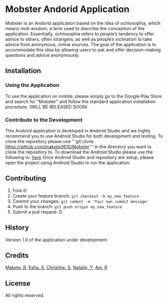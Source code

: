 # Mobster Andorid Application
Mobster is an Andorid application based on the idea of ochlosophia, which means mob wisdom, a term used to describe the conception of the application. Essentially, ochlosophia refers to people’s tendency to offer advice to others, often strangers, as well as people’s inclination to take advice from anonymous, online sources. The goal of the application is to accommodate this idea by allowing users to ask and offer decision-making questions and advice anonymously.

## Installation
### Using the Application
To use the application on mobile, please simply go to the Google Play Store and search for "Mobster" and follow the standard application installation procedure. (WILL BE RELEASED SOON)
### Contribute to the Development
This Andoird application is developed in Andorid Studio and we highly recommend you to use Android Studio for both development and testing.
To clone the repository please use
'''git clone https://github.com/makoto0610/Mobster''' in the directory you want to clone the repository to.
To download the Android Studio please use the following to: [here](https://developer.android.com/studio/index.html)
Once Android Studio and repository are setup, please open the project using Android Studio to run the application.

## Contributing

1. Fork it!
2. Create your feature branch: `git checkout -b my_new_feature`
3. Commit your changes: `git commit -m 'Your own commit message'`
4. Push to the branch: `git push origin my_new_feature`
5. Submit a pull request :D

## History
Version 1.0 of the application under development.

## Credits
[Makoto, R](https://github.com/makoto0610), [Esha, S](https://github.com/esingh7), [Christine, S](https://github.com/cshih299), [Natalie, Y](https://github.com/nathyu), [Ani, R](https://github.com/anir1296)

## License
All rights reserved.
